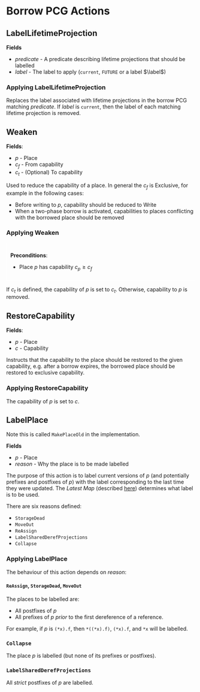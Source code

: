 # Borrow PCG Actions

## LabelLifetimeProjection

**Fields**
- *predicate* - A predicate describing lifetime projections that should be labelled
- *label* - The label to apply (`current`, `FUTURE` or a label $\label$)

### Applying LabelLifetimeProjection

Replaces the label associated with lifetime projections in the borrow PCG
matching *predicate*. If *label* is `current`, then the label of each matching
lifetime projection is removed.

## Weaken

**Fields**:
- $p$ - Place
- $c_f$ - From capability
- $c_t$ - (Optional) To capability

Used to reduce the capability of a place.
In general the $c_f$ is Exclusive, for example in the following cases:

- Before writing to $p$, capability should be reduced to Write
- When a two-phase borrow is activated, capabilities to places conflicting with
  the borrowed place should be removed

### Applying Weaken

<div style="padding:10px;border:1px solid #FFF">

**Preconditions**:
- Place $p$ has capability $c_p \geqslant c_f$

</div>

If $c_t$ is defined, the capability of $p$ is set to $c_t$. Otherwise,
capability to $p$ is removed.

## RestoreCapability

**Fields**:
- $p$ - Place
- $c$ - Capability

Instructs that the capability to the place should be restored to the given
capability, e.g. after a borrow expires, the borrowed place should be restored
to exclusive capability.

### Applying RestoreCapability

The capability of $p$ is set to $c$.

## LabelPlace

Note this is called `MakePlaceOld` in the implementation.

**Fields**
- $p$ - Place
- *reason* - Why the place is to be made labelled

The purpose of this action is to label current versions of $p$ (and potentially
prefixes and postfixes of $p$) with the label corresponding to the last time
they were updated. The *Latest Map* (described
[here](../overview/choosing-place-labels.html)) determines what label is to be
used.

There are six reasons defined:
- `StorageDead`
- `MoveOut`
- `ReAssign`
- `LabelSharedDerefProjections`
- `Collapse`

### Applying LabelPlace


The behaviour of this action depends on *reason*:

#### `ReAssign`, `StorageDead`, `MoveOut`

The places to be labelled are:
- All postfixes of $p$
- All prefixes of $p$ *prior* to the first dereference of a reference.

For example, if $p$ is `(*x).f`, then `*((*x).f)`, `(*x).f`, and `*x` will be
labelled.

### `Collapse`

The place $p$ is labelled (but none of its prefixes or postfixes).

### `LabelSharedDerefProjections`

All *strict* postfixes of $p$ are labelled.
